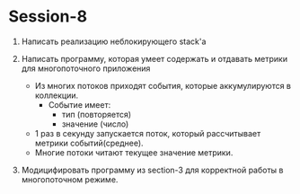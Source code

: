 # Session-8

1. Написать реализацию неблокирующего stack'а

2. Написать программу, которая умеет содержать и отдавать метрики для многопоточного приложения
	* Из многих потоков приходят события, которые аккумулируются в коллекции.
		* Событие имеет:
			* тип (повторяется)
			* значение (число)
	* 1 раз в секунду запускается поток, который рассчитывает метрики событий(среднее).
	* Многие потоки читают текущее значение метрики.

3. Модицифировать программу из section-3 для корректной работы в многопоточном режиме.
